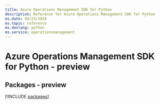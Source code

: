 ```yaml
---
title: Azure Operations Management SDK for Python
description: Reference for Azure Operations Management SDK for Python
ms.date: 04/23/2024
ms.topic: reference
ms.devlang: python
ms.service: operationsmanagement
---
```

# Azure Operations Management SDK for Python - preview
## Packages - preview
[!INCLUDE [packages](operations-management-index.md)]